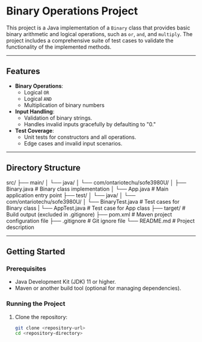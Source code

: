 # **Binary Operations Project**

This project is a Java implementation of a `Binary` class that provides basic binary arithmetic and logical operations, such as `or`, `and`, and `multiply`. The project includes a comprehensive suite of test cases to validate the functionality of the implemented methods.

---

## **Features**

- **Binary Operations**:
  - Logical `OR`
  - Logical `AND`
  - Multiplication of binary numbers
- **Input Handling**:
  - Validation of binary strings.
  - Handles invalid inputs gracefully by defaulting to "0."
- **Test Coverage**:
  - Unit tests for constructors and all operations.
  - Edge cases and invalid input scenarios.

---

## **Directory Structure**

src/
├── main/
│   └── java/
│       └── com/ontariotechu/sofe3980U/
│           ├── Binary.java       # Binary class implementation
│           └── App.java          # Main application entry point
├── test/
│   └── java/
│       └── com/ontariotechu/sofe3980U/
│           └── BinaryTest.java   # Test cases for Binary class
|           └── AppTest.java      # Test case for App class
├── target/                        # Build output (excluded in .gitignore)
├── pom.xml                        # Maven project configuration file
├── .gitignore                     # Git ignore file
└── README.md                      # Project description



---

## **Getting Started**

### **Prerequisites**

- Java Development Kit (JDK) 11 or higher.
- Maven or another build tool (optional for managing dependencies).

### **Running the Project**

1. Clone the repository:
   ```bash
   git clone <repository-url>
   cd <repository-directory>
